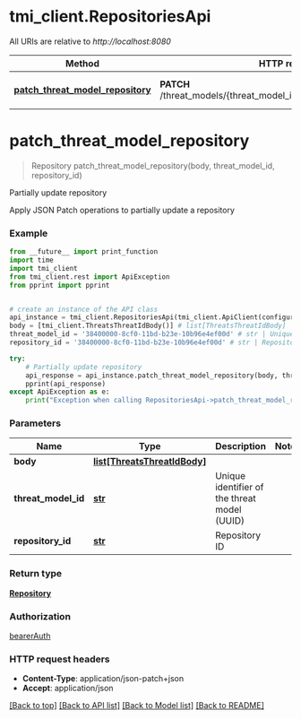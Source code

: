 # tmi_client.RepositoriesApi

All URIs are relative to *http://localhost:8080*

Method | HTTP request | Description
------------- | ------------- | -------------
[**patch_threat_model_repository**](RepositoriesApi.md#patch_threat_model_repository) | **PATCH** /threat_models/{threat_model_id}/repositories/{repository_id} | Partially update repository

# **patch_threat_model_repository**
> Repository patch_threat_model_repository(body, threat_model_id, repository_id)

Partially update repository

Apply JSON Patch operations to partially update a repository

### Example
```python
from __future__ import print_function
import time
import tmi_client
from tmi_client.rest import ApiException
from pprint import pprint


# create an instance of the API class
api_instance = tmi_client.RepositoriesApi(tmi_client.ApiClient(configuration))
body = [tmi_client.ThreatsThreatIdBody()] # list[ThreatsThreatIdBody] | 
threat_model_id = '38400000-8cf0-11bd-b23e-10b96e4ef00d' # str | Unique identifier of the threat model (UUID)
repository_id = '38400000-8cf0-11bd-b23e-10b96e4ef00d' # str | Repository ID

try:
    # Partially update repository
    api_response = api_instance.patch_threat_model_repository(body, threat_model_id, repository_id)
    pprint(api_response)
except ApiException as e:
    print("Exception when calling RepositoriesApi->patch_threat_model_repository: %s\n" % e)
```

### Parameters

Name | Type | Description  | Notes
------------- | ------------- | ------------- | -------------
 **body** | [**list[ThreatsThreatIdBody]**](ThreatsThreatIdBody.md)|  | 
 **threat_model_id** | [**str**](.md)| Unique identifier of the threat model (UUID) | 
 **repository_id** | [**str**](.md)| Repository ID | 

### Return type

[**Repository**](Repository.md)

### Authorization

[bearerAuth](../README.md#bearerAuth)

### HTTP request headers

 - **Content-Type**: application/json-patch+json
 - **Accept**: application/json

[[Back to top]](#) [[Back to API list]](../README.md#documentation-for-api-endpoints) [[Back to Model list]](../README.md#documentation-for-models) [[Back to README]](../README.md)

